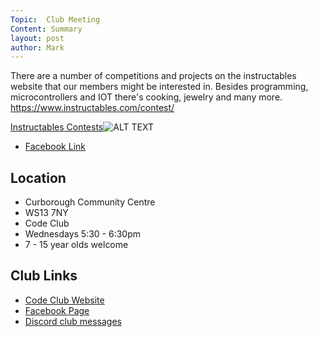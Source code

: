 ```yaml
---
Topic:  Club Meeting
Content: Summary
layout: post
author: Mark
---
```

There are a number of competitions and projects on the instructables website that our members might be interested in.
Besides programming, microcontrollers and IOT there's cooking, jewelry and many more.
https://www.instructables.com/contest/

[Instructables Contests](https://l.facebook.com/l.php?u=https%3A%2F%2Fwww.instructables.com%2Fcontest%2F&h=AT3-sUqOBMfZR8L6AlmLHg2wUd3idiiY8-Ha9iTxgevt1McidIFmIfduauKovTt-6rNpuEyolT0oPRNOCO2lxpt1MEz-rlIO8s8ggnRGfUp-Vtq8acCR8QIOJXnaCL6X&s=1)![ALT TEXT](https://external.fbhx6-1.fna.fbcdn.net/emg1/v/t13/17435381248865730092?url=https%3A%2F%2Fwww.instructables.com%2Fassets%2Fimg%2Fcontest%2Fcontests-preview.jpg&fb_obo=1&utld=instructables.com&stp=c0.5000x0.5000f_dst-emg0_p405x405_q75&ccb=13-1&oh=06_AbEReDcjzEKRm40E8ULcvwNNuCjqYZdgOTUgo769TopsVA&oe=65280A4C&_nc_sid=e609ca)

* [Facebook Link](https://www.facebook.com/1481985248595237/posts/3464334043693671/)

## Location

* Curborough Community Centre
* WS13 7NY
* Code Club
* Wednesdays 5:30 - 6:30pm
* 7 - 15 year olds welcome

## Club Links

* [Code Club Website](https://lichfield-code-club.github.io/)
* [Facebook Page](https://www.facebook.com/LichfieldCoders)
* [Discord club messages](https://discord.gg/szz6xGK)
